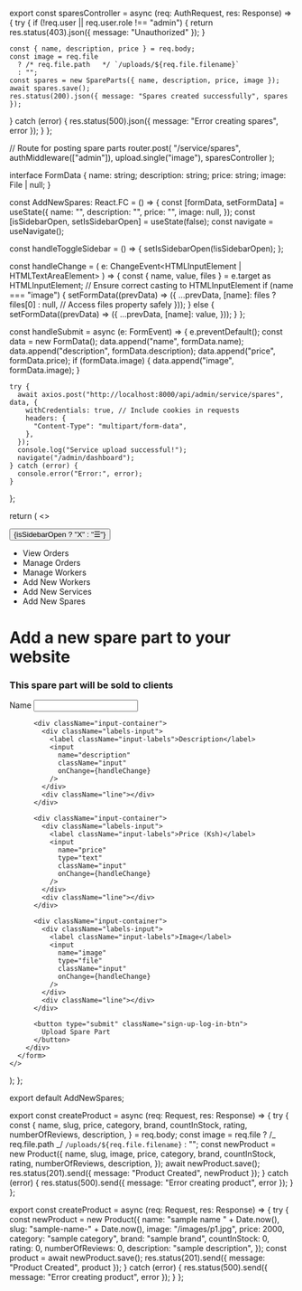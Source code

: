 export const sparesController = async (req: AuthRequest, res: Response) => {
try {
if (!req.user || req.user.role !== "admin") {
return res.status(403).json({ message: "Unauthorized" });
}

    const { name, description, price } = req.body;
    const image = req.file
      ? /* req.file.path   */ `/uploads/${req.file.filename}`
      : "";
    const spares = new SpareParts({ name, description, price, image });
    await spares.save();
    res.status(200).json({ message: "Spares created successfully", spares });

} catch (error) {
res.status(500).json({ message: "Error creating spares", error });
}
};

// Route for posting spare parts
router.post(
"/service/spares",
authMiddleware(["admin"]),
upload.single("image"),
sparesController
);

interface FormData {
name: string;
description: string;
price: string;
image: File | null;
}

const AddNewSpares: React.FC = () => {
const [formData, setFormData] = useState<FormData>({
name: "",
description: "",
price: "",
image: null,
});
const [isSidebarOpen, setIsSidebarOpen] = useState(false);
const navigate = useNavigate();

const handleToggleSidebar = () => {
setIsSidebarOpen(!isSidebarOpen);
};

const handleChange = (
e: ChangeEvent<HTMLInputElement | HTMLTextAreaElement>
) => {
const { name, value, files } = e.target as HTMLInputElement; // Ensure correct casting to HTMLInputElement
if (name === "image") {
setFormData((prevData) => ({
...prevData,
[name]: files ? files[0] : null, // Access files property safely
}));
} else {
setFormData((prevData) => ({
...prevData,
[name]: value,
}));
}
};

const handleSubmit = async (e: FormEvent<HTMLFormElement>) => {
e.preventDefault();
const data = new FormData();
data.append("name", formData.name);
data.append("description", formData.description);
data.append("price", formData.price);
if (formData.image) {
data.append("image", formData.image);
}

    try {
      await axios.post("http://localhost:8000/api/admin/service/spares", data, {
        withCredentials: true, // Include cookies in requests
        headers: {
          "Content-Type": "multipart/form-data",
        },
      });
      console.log("Service upload successful!");
      navigate("/admin/dashboard");
    } catch (error) {
      console.error("Error:", error);
    }

};

return (
<>
<div className="admin-dashboard">
<div className="top-buttons">
<button className="toggle-btn" onClick={handleToggleSidebar}>
{isSidebarOpen ? "X" : "☰"}
</button>
</div>
<div className={`sidebar ${isSidebarOpen ? "sidebar-open" : ""}`}>
<ul>
<li className="admin-links">
<Link to={"/admin/vieworders"}>View Orders</Link>
</li>
<li className="admin-links">
<Link to={"/admin/manageorders"}>Manage Orders</Link>
</li>
<li className="admin-links">
<Link to={"/admin/manageworkers"}>Manage Workers</Link>
</li>
<li className="admin-links">
<Link to={"/admin/createworkersaccounts"}>Add New Workers</Link>
</li>
<li className="admin-links">
<Link to={"/admin/addnewservices"}>Add New Services</Link>
</li>
<li className="admin-links">
<Link to={"/admin/addnewspares"}>Add New Spares</Link>
</li>
</ul>
</div>
</div>
<form onSubmit={handleSubmit}>
<div className="authenticate-users-container">
<div className="details">
<h1 className="large-details">
Add a new spare part to your website
</h1>
<h3 className="small-details">
This spare part will be sold to clients
</h3>
</div>
<div className="input-container">
<div className="labels-input">
<label className="input-labels">Name</label>
<input
                name="name"
                type="text"
                className="input"
                onChange={handleChange}
              />
</div>
<div className="line"></div>
</div>

          <div className="input-container">
            <div className="labels-input">
              <label className="input-labels">Description</label>
              <input
                name="description"
                className="input"
                onChange={handleChange}
              />
            </div>
            <div className="line"></div>
          </div>

          <div className="input-container">
            <div className="labels-input">
              <label className="input-labels">Price (Ksh)</label>
              <input
                name="price"
                type="text"
                className="input"
                onChange={handleChange}
              />
            </div>
            <div className="line"></div>
          </div>

          <div className="input-container">
            <div className="labels-input">
              <label className="input-labels">Image</label>
              <input
                name="image"
                type="file"
                className="input"
                onChange={handleChange}
              />
            </div>
            <div className="line"></div>
          </div>

          <button type="submit" className="sign-up-log-in-btn">
            Upload Spare Part
          </button>
        </div>
      </form>
    </>

);
};

export default AddNewSpares;

export const createProduct = async (req: Request, res: Response) => {
try {
const {
name,
slug,
price,
category,
brand,
countInStock,
rating,
numberOfReviews,
description,
} = req.body;
const image = req.file
? /_ req.file.path _/ `/uploads/${req.file.filename}`
: "";
const newProduct = new Product({
name,
slug,
image,
price,
category,
brand,
countInStock,
rating,
numberOfReviews,
description,
});
await newProduct.save();
res.status(201).send({ message: "Product Created", newProduct });
} catch (error) {
res.status(500).send({ message: "Error creating product", error });
}
};

export const createProduct = async (req: Request, res: Response) => {
try {
const newProduct = new Product({
name: "sample name " + Date.now(),
slug: "sample-name-" + Date.now(),
image: "/images/p1.jpg",
price: 2000,
category: "sample category",
brand: "sample brand",
countInStock: 0,
rating: 0,
numberOfReviews: 0,
description: "sample description",
});
const product = await newProduct.save();
res.status(201).send({ message: "Product Created", product });
} catch (error) {
res.status(500).send({ message: "Error creating product", error });
}
};

